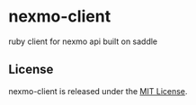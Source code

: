 # nexmo-client
ruby client for nexmo api built on saddle

## License
nexmo-client is released under the [MIT License](http://www.opensource.org/licenses/MIT).